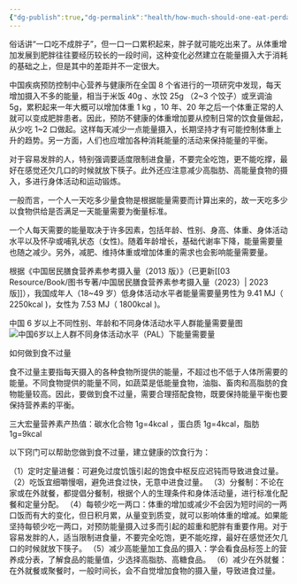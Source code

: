 ```yaml
---
{"dg-publish":true,"dg-permalink":"health/how-much-should-one-eat-perday","permalink":"/health/how-much-should-one-eat-perday/","metatags":{"description":null,"og:site_name":"DavonOs","og:title":"每天应吃多少","og:type":"article","og:url":"https://zuji.eu.org/health/how-much-should-one-eat-perday","og:image":null,"og:image:width":"200","og:image:alt":"articlecover","og:locale":"zh_cn"},"dgShowInlineTitle":true}
---
```



俗话讲“一口吃不成胖子”，但一口一口累积起来，胖子就可能吃出来了。从体重增加发展到肥胖往往要经历较长的一段时间，这种变化必然建立在能量摄入大于消耗的基础之上，但是其中的差距并不一定很大。

中国疾病预防控制中心营养与健康所在全国 8 个省进行的一项研究中发现，每天增加摄入不多的能量，相当于米饭 40g 、水饺 25g （2~3 个饺子）或烹调油 5g，累积起来一年大概可以增加体重 1 kg ，10 年、20 年之后一个体重正常的人就可以变成肥胖患者。因此，预防不健康的体重增加要从控制日常的饮食量做起，从少吃 1~2 口做起。这样每天减少一点能量摄入，长期坚持才有可能控制体重上升的趋势。另一方面，人们也应增加各种消耗能量的活动来保持能量的平衡。  

对于容易发胖的人，特别强调要适度限制进食量，不要完全吃饱，更不能吃撑，最好在感觉还欠几口的时候就放下筷子。此外还应注意减少高脂肪、高能量食物的摄入，多进行身体活动和运动锻炼。  

一般而言，一个人一天吃多少量食物是根据能量需要而计算出来的，故一天吃多少以食物供给是否满足一天能量需要为衡量标准。

一个人每天需要的能量取决于许多因素，包括年龄、性别、身高、体重、身体活动水平以及怀孕或哺乳状态（女性)。随着年龄增长，基础代谢率下降，能量需要量也随之减少。另外，减肥、维持体重或增加体重的需求也会影响能量需要量。  

根据《中国居民膳食营养素参考摄入量（2013 版）》（已更新[[03 Resource/Book/图书专著/中国居民膳食营养素参考摄入量（2023）\| 2023 版]]），我国成年人（18~49 岁）低身体活动水平者能量需要量男性为 9.41 MJ（ $2250\mathrm{kcal}$ )，女性为 7.53 MJ（ $1800\mathrm{kcal}$ )。

中国 6 岁以上不同性别、年龄和不同身体活动水平人群能量需要量图  
![中国6岁以上人群不同身体活动水平（PAL）下能量需要量 ](https://cdn-mineru.openxlab.org.cn/extract/22ddf09d-1891-4ac5-963b-13d391492197/61f7f4842bfdf2580cfc0eb60ac41a9d1073d81563952807473b8ee4d13a17af.jpg)  

如何做到食不过量  

食不过量主要指每天摄入的各种食物所提供的能量，不超过也不低于人体所需要的能量。不同食物提供的能量不同，如蔬菜是低能量食物，油脂、畜肉和高脂肪的食物能量较高。因此，要做到食不过量，需要合理搭配食物，既要保持能量平衡也要保持营养素的平衡。  

三大宏量营养素产热值：碳水化合物 1g=4kcal ，蛋白质 1g=4kcal，脂肪 1g=9kcal  

以下窍门可以帮助您做到食不过量，建立健康的饮食行为：  

（1）定时定量进餐：可避免过度饥饿引起的饱食中枢反应迟钝而导致进食过量。
（2）吃饭宜细嚼慢咽，避免进食过快，无意中进食过量。
（3）分餐制：不论在家或在外就餐，都提倡分餐制，根据个人的生理条件和身体活动量，进行标准化配餐和定量分配。
（4）每顿少吃一两口：体重的增加或减少不会因为短时间的一两口饭而有大的变化，但日积月累，从量变到质变，就可以影响体重的增减。如果能坚持每顿少吃一两口，对预防能量摄入过多而引起的超重和肥胖有重要作用。对于容易发胖的人，适当限制进食量，不要完全吃饱，更不能吃撑，最好在感觉还欠几口的时候就放下筷子。
（5）减少高能量加工食品的摄入：学会看食品标签上的营养成分表，了解食品的能量值，少选择高脂肪、高糖食品。
（6）减少在外就餐：在外就餐或聚餐时，一般时间长，会不自觉增加食物的摄入量，导致进食过量。  
